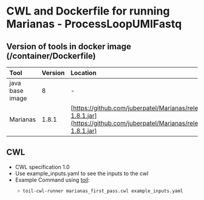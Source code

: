 # CWL and Dockerfile for running Marianas - ProcessLoopUMIFastq

## Version of tools in docker image \(/container/Dockerfile\)

| Tool | Version | Location |
| :--- | :--- | :--- |
| java base image | 8 | - |
| Marianas | 1.8.1 | [https://github.com/juberpatel/Marianas/releases/download/v1.8.1/Marianas-1.8.1.jar](https://github.com/juberpatel/Marianas/releases/download/v1.8.1/Marianas-1.8.1.jar) |

## CWL

* CWL specification 1.0
* Use example\_inputs.yaml to see the inputs to the cwl
* Example Command using [toil](https://toil.readthedocs.io):

```bash
    > toil-cwl-runner marianas_first_pass.cwl example_inputs.yaml
```

